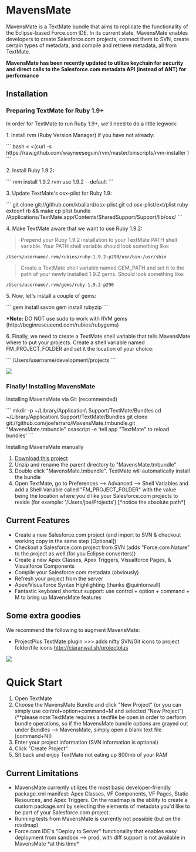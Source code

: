 <h1>MavensMate</h1>
MavensMate is a TextMate bundle that aims to replicate the functionality of the Eclipse-based Force.com IDE. In its current state, MavensMate enables developers to create Salesforce.com projects, connect them to SVN, create certain types of metadata, and compile and retrieve metadata, all from TextMate.

<b>MavensMate has been recently updated to utilize keychain for security and direct calls to the Salesforce.com metadata API (instead of ANT) for performance</b>

<P>
<h2>Installation</h2>
<h3>Preparing TextMate for Ruby 1.9+</h3>

<p>In order for TextMate to run Ruby 1.9+, we'll need to do a little legwork:</p>  

<p>1. Install rvm (Ruby Version Manager) if you have not already:</p>
```
bash < <(curl -s https://raw.github.com/wayneeseguin/rvm/master/binscripts/rvm-installer )
```

<p>2. Install Ruby 1.9.2:</p>
```
rvm install 1.9.2
rvm use 1.9.2 --default 
```

<p>3. Update TextMate's osx-plist for Ruby 1.9:</p>
```
git clone git://github.com/kballard/osx-plist.git
cd osx-plist/ext/plist
ruby extconf.rb && make
cp plist.bundle /Applications/TextMate.app/Contents/SharedSupport/Support/lib/osx/
```

<p>4. Make TextMate aware that we want to use Ruby 1.9.2:</p>

><p>Prepend your Ruby 1.9.2 installation to your TextMate PATH shell variable. Your PATH shell variable should look something like:</p>

	/Users/username/.rvm/rubies/ruby-1.9.2-p290/usr/bin:/usr/sbin

><p>Create a TextMate shell variable named GEM_PATH and set it to the path of your newly installed 1.9.2 gems. Should look something like:</p>

	/Users/username/.rvm/gems/ruby-1.9.2-p290


<p>5. Now, let's install a couple of gems:</p>
```
gem install savon
gem install rubyzip
```
<p><b>*Note:</b> DO NOT use sudo to work with RVM gems (http://beginrescueend.com/rubies/rubygems)</p>

<p>6. Finally, we need to create a TextMate shell variable that tells MavensMate where to put your projects. Create a shell variable named FM_PROJECT_FOLDER and set it the location of your choice:</p>
```
/Users/username/development/projects
```

<P><img src="http://wearemavens.com/images/mm/path.png"/></P>

<h3>Finally! Installing MavensMate</h3>
<p>Installing MavensMate via Git (recommended)</p>
```
mkdir -p ~/Library/Application\ Support/TextMate/Bundles
cd ~/Library/Application\ Support/TextMate/Bundles
git clone git://github.com/joeferraro/MavensMate.tmbundle.git "MavensMate.tmbundle"
osascript -e 'tell app "TextMate" to reload bundles'
```

<p>Installing MavensMate manually</p>
<OL>
	<LI><A HREF="https://github.com/joeferraro/MavensMate/tarball/master">Download this project</A>
	<LI>Unzip and rename the parent directory to "MavensMate.tmbundle"
	<LI>Double click "MavensMate.tmbundle". TextMate will automatically install the bundle
	<LI>Open TextMate, go to Preferences --> Advanced --> Shell Variables and add a Shell Variable called "FM_PROJECT_FOLDER" with the value being the location where you'd like your Salesforce.com projects to reside (for example: '/Users/joe/Projects') [*notice the absolute path*] 
</OL>

</P> 


<P>
<h2>Current Features</h2>
<UL>
	<LI>Create a new Salesforce.com project (and import to SVN & checkout working copy in the same step [Optional])
	<LI>Checkout a Salesforce.com project from SVN (adds "Force.com Nature" to the project as well (for you Eclipse converters))
	<LI>Create a new Apex Classes, Apex Triggers, Visualforce Pages, & Visualforce Components
	<LI>Compile your Salesforce.com metadata (obviously)
	<LI>Refresh your project from the server
	<LI>Apex/Visualforce Syntax Highlighting (thanks @quintonwall)
	<LI>Fantastic keyboard shortcut support: use control + option + command + M to bring up MavensMate features
</UL>
</P>

<P>
<h2>Some extra goodies</h2>

<P>We recommend the following to augment MavensMate:</P>
<UL>
	<LI>ProjectPlus TextMate plugin >>> adds nifty SVN/Git icons to project folder/file icons
	<A HREF="http://ciaranwal.sh/projectplus">http://ciaranwal.sh/projectplus</A>
</UL>
</P>

<P>
	<img src="http://joe-ferraro.com/images/mavensmate2.png"/>
</P>

<P>
<H1>Quick Start</H1>
<OL>
	<LI>Open TextMate
	<LI>Choose the MavensMate Bundle and click "New Project" (or you can simply use control+option+command+M and selected "New Project") (**please note:TextMate requires a textfile be open in order to perform bundle operations, so if the MavensMate bundle options are grayed out under Bundles --> MavensMate, simply open a blank text file [command+N])
	<LI>Enter your project information (SVN information is optional)
	<LI>Click "Create Project"
	<LI>Sit back and enjoy TextMate not eating up 800mb of your RAM	
</OL>
</P>

<P>
<h2>Current Limitations</h2>
<UL>
	<LI>MavensMate currently utilizes the most basic developer-friendly package.xml manifest: Apex Classes, VF Components, VF Pages, Static Resources, and Apex Triggers. On the roadmap is the ability to create a custom package.xml by selecting the elements of metadata you'd like to be part of your Salesforce.com project.
	<LI>Running tests from MavensMate is currently not possible (but on the roadmap)
	<LI>Force.com IDE's "Deploy to Server" functionality that enables easy deployment from sandbox --> prod, with diff support is not available in MavensMate *at this time*
</UL>
</P>